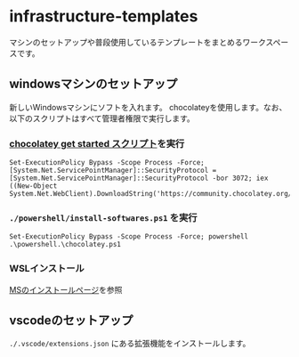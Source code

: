 # infrastructure-templates
マシンのセットアップや普段使用しているテンプレートをまとめるワークスペースです。

## windowsマシンのセットアップ
新しいWindowsマシンにソフトを入れます。
chocolateyを使用します。なお、以下のスクリプトはすべて管理者権限で実行します。

### [chocolatey get started スクリプト](https://chocolatey.org/install)を実行

```
Set-ExecutionPolicy Bypass -Scope Process -Force; [System.Net.ServicePointManager]::SecurityProtocol = [System.Net.ServicePointManager]::SecurityProtocol -bor 3072; iex ((New-Object System.Net.WebClient).DownloadString('https://community.chocolatey.org/install.ps1'))
```

### `./powershell/install-softwares.ps1` を実行

```
Set-ExecutionPolicy Bypass -Scope Process -Force; powershell .\powershell.\chocolatey.ps1
```

### WSLインストール
[MSのインストールページ](https://docs.microsoft.com/ja-jp/windows/wsl/install)を参照


## vscodeのセットアップ
`./.vscode/extensions.json` にある拡張機能をインストールします。
